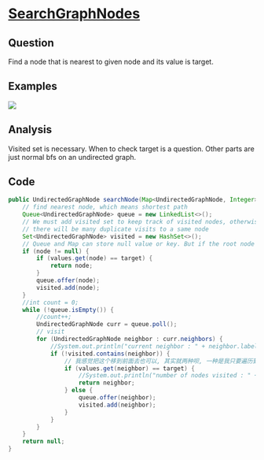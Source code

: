 # [SearchGraphNodes](http://lintcode.com/en/problem/search-graph-nodes/)

## Question

Find a node that is nearest to given node and its value is target.

## Examples

![](https://farm5.staticflickr.com/4192/34374718705_c9ee929143_o.jpg)

## Analysis

Visited set is necessary. When to check target is a question. Other parts are just normal bfs on an undirected graph.

## Code

```java
public UndirectedGraphNode searchNode(Map<UndirectedGraphNode, Integer> values,UndirectedGraphNode node, int target) {
    // find nearest node, which means shortest path
    Queue<UndirectedGraphNode> queue = new LinkedList<>();
    // We must add visited set to keep track of visited nodes, otherwise
    // there will be many duplicate visits to a same node
    Set<UndirectedGraphNode> visited = new HashSet<>();
    // Queue and Map can store null value or key. But if the root node is not null, then there will be no null in neighbors.
    if (node != null) {
        if (values.get(node) == target) {
            return node;
        }
        queue.offer(node);
        visited.add(node);
    }
    //int count = 0;
    while (!queue.isEmpty()) {
        //count++;
        UndirectedGraphNode curr = queue.poll();
        // visit
        for (UndirectedGraphNode neighbor : curr.neighbors) {
            //System.out.println("current neighbor : " + neighbor.label);
            if (!visited.contains(neighbor)) {
                // 我感觉把这个移到前面去也可以, 其实就两种呗, 一种是我只要遍历到了就check是否满足退出条件, 还有种是只在弹出的时候去check退出条件.
                if (values.get(neighbor) == target) {
                    //System.out.println("number of nodes visited : " + count);
                    return neighbor;
                } else {
                    queue.offer(neighbor);
                    visited.add(neighbor);
                }
            }
        }
    }
    return null;
}
```
